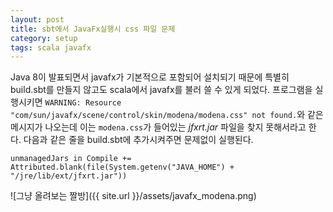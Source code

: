 ```yaml
---
layout: post
title: sbt에서 JavaFx실행시 css 파일 문제
category: setup
tags: scala javafx
---
```


Java 8이 발표되면서 javafx가 기본적으로 포함되어 설치되기 때문에 특별히 build.sbt를 만들지 않고도 scala에서 javafx를 불러 쓸 수 있게 되었다. 프로그램을 실행시키면 `WARNING: Resource "com/sun/javafx/scene/control/skin/modena/modena.css" not found.`와 같은 메시지가 나오는데 이는 `modena.css`가 들어있는 *jfxrt.jar* 파일을 찾지 못해서라고 한다. 다음과 같은 줄을 build.sbt에 추가시켜주면 문제없이 실행된다.

`unmanagedJars in Compile += Attributed.blank(file(System.getenv("JAVA_HOME") + "/jre/lib/ext/jfxrt.jar"))`

![그냥 올려보는 짤방]({{ site.url }}/assets/javafx_modena.png)
